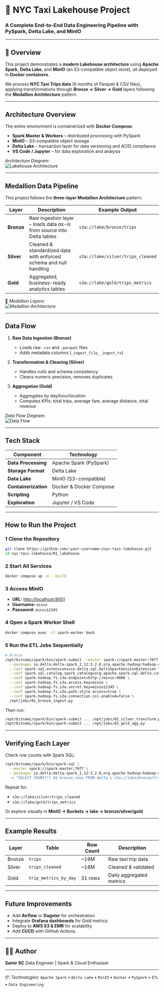 # 🚖 NYC Taxi Lakehouse Project  
### A Complete End-to-End Data Engineering Pipeline with PySpark, Delta Lake, and MinIO

---

## 🧭 Overview
This project demonstrates a **modern Lakehouse architecture** using **Apache Spark**, **Delta Lake**, and **MinIO** (an S3-compatible object store), all deployed in **Docker containers**.

We process **NYC Taxi Trips data** (6 months of Parquet & CSV files), applying transformations through **Bronze → Silver → Gold** layers following the **Medallion Architecture** pattern.

---

## Architecture Overview

The entire environment is containerized with **Docker Compose**:

- **Spark Master & Workers** – distributed processing with PySpark  
- **MinIO** – S3-compatible object storage  
- **Delta Lake** – transaction layer for data versioning and ACID compliance  
- **VS Code / Jupyter** – for data exploration and analysis  

*Architecture Diagram:*  
![Lakehouse Architecture](images/lakehouse_architecture.png)

---

## Medallion Data Pipeline

This project follows the **three-layer Medallion Architecture** pattern:

| Layer | Description | Example Output |
|-------|--------------|----------------|
| **Bronze** | Raw ingestion layer – loads data *as-is* from source into Delta tables | `s3a://lake/bronze/trips` |
| **Silver** | Cleaned & standardized data with enforced schema and null handling | `s3a://lake/silver/trips_cleaned` |
| **Gold** | Aggregated, business-ready analytics tables | `s3a://lake/gold/trips_metrics` |

📸 *Medallion Layers:*  
![Medallion Architecture](images/medallion_layers.png)

---

## Data Flow

1. **Raw Data Ingestion (Bronze)**  
   - Loads raw `.csv` and `.parquet` files  
   - Adds metadata columns (`_ingest_file`, `_ingest_ts`)

2. **Transformation & Cleaning (Silver)**  
   - Handles nulls and schema consistency  
   - Cleans numeric precision, removes duplicates  

3. **Aggregation (Gold)**  
   - Aggregates by day/hour/location  
   - Computes KPIs: total trips, average fare, average distance, total revenue  

*Data Flow Diagram:*  
![Data Flow](images/data_flow.png)

---

## Tech Stack

| Component | Technology |
|------------|-------------|
| **Data Processing** | Apache Spark (PySpark) |
| **Storage Format** | Delta Lake |
| **Data Lake** | MinIO (S3-compatible) |
| **Containerization** | Docker & Docker Compose |
| **Scripting** | Python |
| **Exploration** | Jupyter / VS Code |

---

## How to Run the Project

### 1️ Clone the Repository
```bash
git clone https://github.com/<your-username>/nyc-taxi-lakehouse.git
cd nyc-taxi-lakehouse/01_lakehouse
````

### 2️ Start All Services

```bash
docker compose up -d --build
```

### 3️ Access MinIO

* **URL:** [http://localhost:9001](http://localhost:9001)
* **Username:** `minio`
* **Password:** `minio12345`

### 4️ Open a Spark Worker Shell

```bash
docker compose exec -it spark-worker bash
```

### 5️ Run the ETL Jobs Sequentially

```bash
# Bronze
/opt/bitnami/spark/bin/spark-submit --master spark://spark-master:7077 \
  --packages io.delta:delta-spark_2.12:3.2.0,org.apache.hadoop:hadoop-aws:3.3.4,com.amazonaws:aws-java-sdk-bundle:1.12.262 \
  --conf spark.sql.extensions=io.delta.sql.DeltaSparkSessionExtension \
  --conf spark.sql.catalog.spark_catalog=org.apache.spark.sql.delta.catalog.DeltaCatalog \
  --conf spark.hadoop.fs.s3a.endpoint=http://minio:9000 \
  --conf spark.hadoop.fs.s3a.access.key=minio \
  --conf spark.hadoop.fs.s3a.secret.key=minio12345 \
  --conf spark.hadoop.fs.s3a.path.style.access=true \
  --conf spark.hadoop.fs.s3a.connection.ssl.enabled=false \
  /opt/jobs/01_bronze_ingest.py
```

Then run:

```bash
/opt/bitnami/spark/bin/spark-submit ... /opt/jobs/02_silver_transform.py
/opt/bitnami/spark/bin/spark-submit ... /opt/jobs/03_gold_agg.py
```

---

## Verifying Each Layer

Check row counts with Spark SQL:

```bash
/opt/bitnami/spark/bin/spark-sql \
  --master spark://spark-master:7077 \
  --packages io.delta:delta-spark_2.12:3.2.0,org.apache.hadoop:hadoop-aws:3.3.4,com.amazonaws:aws-java-sdk-bundle:1.12.262 \
  -e "SELECT COUNT(*) AS bronze_rows FROM delta.\`s3a://lake/bronze/trips\`;"
```

Repeat for:

* `s3a://lake/silver/trips_cleaned`
* `s3a://lake/gold/trips_metrics`

Or explore visually in **MinIO → Buckets → lake → bronze/silver/gold**

---

## Example Results

| Layer  | Table                 | Row Count | Description              |
| ------ | --------------------- | --------- | ------------------------ |
| Bronze | `trips`               | ~19M      | Raw taxi trip data       |
| Silver | `trips_cleaned`       | ~18M      | Cleaned & validated      |
| Gold   | `trip_metrics_by_day` | 31 rows   | Daily aggregated metrics |

---

## Future Improvements

* Add **Airflow** or **Dagster** for orchestration
* Integrate **Grafana dashboards** for Gold metrics
* Deploy to **AWS S3 & EMR** for scalability
* Add **CI/CD** with GitHub Actions

---

## 👨‍💻 Author

**Samir SC**
Data Engineer | Spark & Cloud Enthusiast

---

📦 *Technologies:*
`Apache Spark` • `Delta Lake` • `MinIO` • `Docker` • `PySpark` • `ETL` • `Data Engineering`

```
